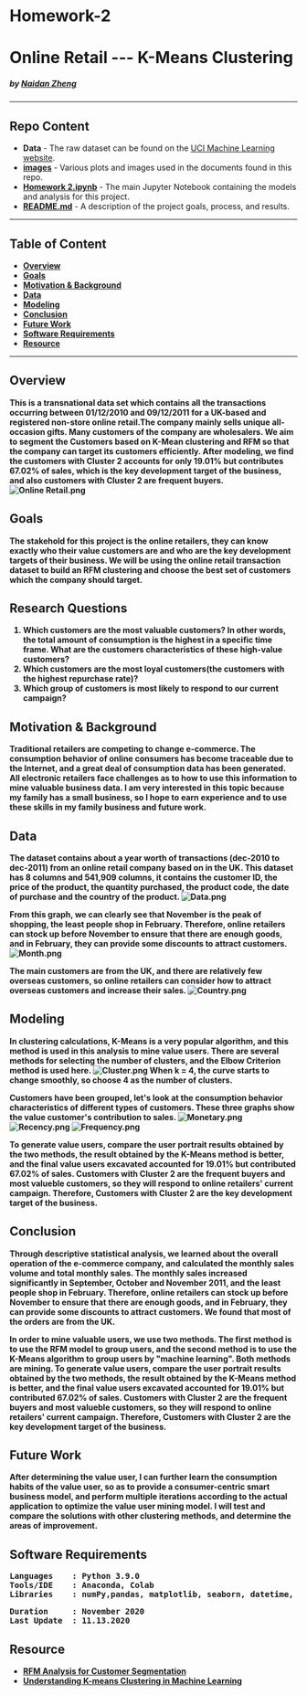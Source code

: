 # Homework-2

# Online Retail --- K-Means Clustering

#####    by <b>[Naidan Zheng](https://github.com/Naidanzheng)</b>

---

## Repo Content
- <b>Data</b> - The raw dataset can be found on the [UCI Machine Learning website](https://archive.ics.uci.edu/ml/datasets/Online+Retail). 
- <b>[images](https://github.com/Naidanzheng/Homework-2/blob/Master/Image)</b> - Various plots and images used in the documents found in this repo.
- <b>[Homework 2.ipynb](https://github.com/Naidanzheng/Homework-2/blob/Master/DATA602%20Project%201.ipynb)</b> - The main Jupyter Notebook containing the models and analysis for this project.
- <b>[README.md](README.md)</b> - A description of the project goals, process, and results.

---


## Table of Content
- <b>[Overview](https://github.com/Naidanzheng/Homework-2/blob/Master/README.md#overview) 
- <b>[Goals](https://github.com/Naidanzheng/Homework-2/blob/Master/README.md#goals) 
- <b>[Motivation & Background](https://github.com/Naidanzheng/Homework-2/blob/Master/README.md#motivation--background) 
- <b>[Data](https://github.com/Naidanzheng/Homework-2/blob/Master/README.md#data) 
- <b>[Modeling](https://github.com/Naidanzheng/Homework-2/blob/Master/README.md#modeling) 
- <b>[Conclusion](https://github.com/Naidanzheng/Homework-2/blob/Master/README.md#conclusion) 
- <b>[Future Work](https://github.com/Naidanzheng/Homework-2/blob/Master/README.md#future-work) 
- <b>[Software Requirements](https://github.com/Naidanzheng/Homework-2/blob/Master/README.md#software-requirements) 
- <b>[Resource](https://github.com/Naidanzheng/Homework-2/blob/Master/README.md#resource) 

---
## Overview
This is a transnational data set which contains all the transactions occurring between 01/12/2010 and 09/12/2011 for a UK-based and registered non-store online retail.The company mainly sells unique all-occasion gifts. Many customers of the company are wholesalers. We aim to segment the Customers based on K-Mean clustering and RFM so that the company can target its customers efficiently. After modeling, we find the customers with Cluster 2 accounts for only 19.01% but contributes 67.02% of sales, which is the key development target of the business, and also customers with Cluster 2 are frequent buyers.
![Online Retail.png](https://github.com/Naidanzheng/Homework-2/blob/Master/Image/Online%20Retail.png)


## Goals
The stakehold for this project is the online retailers, they can know exactly who their value customers are and who are the key development targets of their business.
We will be using the online retail transaction dataset to build an RFM clustering and choose the best set of customers which the company should target.


## Research Questions
1. Which customers are the most valuable customers? In other words, the total amount of consumption is the highest in a specific time frame. What are the customers characteristics of these high-value customers?
2. Which customers are the most loyal customers(the customers with the highest repurchase rate)?
3. Which group of customers is most likely to respond to our current campaign? 

## Motivation & Background
Traditional retailers are competing to change e-commerce. The consumption behavior of online consumers has become traceable due to the Internet, and a great deal of consumption data has been generated. All electronic retailers face challenges as to how to use this information to mine valuable business data. I am very interested in this topic because my family has a small business, so I hope to earn experience and to use these skills in my family business and future work.




## Data
The dataset contains about a year worth of transactions (dec-2010 to dec-2011) from an online retail company based on in the UK.
This dataset has 8 columns and 541,909 columns, it contains the customer ID, the price of the product, the quantity purchased, the product code, the date of purchase and the country of the product.
![Data.png](https://github.com/Naidanzheng/Homework-2/blob/Master/Image/Data.png)


From this graph, we can clearly see that November is the peak of shopping, the least people shop in February.
Therefore, online retailers can stock up before November to ensure that there are enough goods, and in February, they can provide some discounts to attract customers.
![Month.png](https://github.com/Naidanzheng/Homework-2/blob/Master/Image/Month.png)


The main customers are from the UK, and there are relatively few overseas customers, so online retailers can consider how to attract overseas customers and increase their sales.
![Country.png](https://github.com/Naidanzheng/Homework-2/blob/Master/Image/Country.png)

## Modeling
In clustering calculations, K-Means is a very popular algorithm, and this method is used in this analysis to mine value users.
There are several methods for selecting the number of clusters, and the Elbow Criterion method is used here.
![Cluster.png](https://github.com/Naidanzheng/Homework-2/blob/Master/Image/Cluster.png)
When k = 4, the curve starts to change smoothly, so choose 4 as the number of clusters.

Customers have been grouped, let's look at the consumption behavior characteristics of different types of customers.
These three  graphs show the value customer's contribution to sales.
![Monetary.png](https://github.com/Naidanzheng/Homework-2/blob/Master/Image/Monetary.png)
![Recency.png](https://github.com/Naidanzheng/Homework-2/blob/Master/Image/Recency.png)
![Frequency.png](https://github.com/Naidanzheng/Homework-2/blob/Master/Image/Frequency.png)

To generate value users, compare the user portrait results obtained by the two methods, the result obtained by the K-Means method is better, and the final value users excavated accounted for 19.01% but contributed 67.02% of sales. Customers with Cluster 2 are the frequent buyers and most valueble customers, so they will respond to online retailers' current campaign. Therefore, Customers with Cluster 2 are the key development target of the business.



## Conclusion
Through descriptive statistical analysis, we learned about the overall operation of the e-commerce company, and calculated the monthly sales volume and total monthly sales. The monthly sales increased significantly in September, October and November 2011, and the least people shop in February. Therefore, online retailers can stock up before November to ensure that there are enough goods, and in February, they can provide some discounts to attract customers. We found that most of the orders are from the UK.

In order to mine valuable users, we use two methods. The first method is to use the RFM model to group users, and the second method is to use the K-Means algorithm to group users by "machine learning". Both methods are mining. To generate value users, compare the user portrait results obtained by the two methods, the result obtained by the K-Means method is better, and the final value users excavated accounted for 19.01% but contributed 67.02% of sales. Customers with Cluster 2 are the frequent buyers and most valueble customers, so they will respond to online retailers' current campaign. Therefore, Customers with Cluster 2 are the key development target of the business.

## Future Work
After determining the value user, I can further learn the consumption habits of the value user, so as to provide a consumer-centric smart business model, and perform multiple iterations according to the actual application to optimize the value user mining model. I will test and compare the solutions with other clustering methods, and determine the areas of improvement.

## Software Requirements
<pre>
Languages    : Python 3.9.0
Tools/IDE    : Anaconda, Colab
Libraries    : numPy,pandas, matplotlib, seaborn, datetime, scikit-learn,warning 
</pre>

<pre>
Duration     : November 2020
Last Update  : 11.13.2020
</pre>


## Resource

- <b>[RFM Analysis for Customer Segmentation](https://clevertap.com/blog/rfm-analysis/)
- <b>[Understanding K-means Clustering in Machine Learning](https://towardsdatascience.com/understanding-k-means-clustering-in-machine-learning-6a6e67336aa1)
